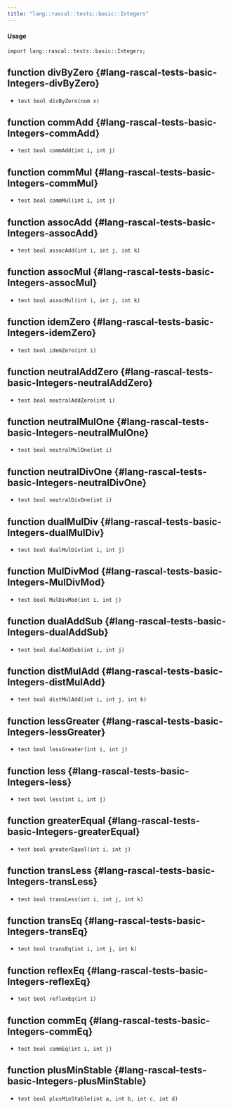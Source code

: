```yaml
---
title: "lang::rascal::tests::basic::Integers"
---
```


#### Usage

`import lang::rascal::tests::basic::Integers;`


## function divByZero {#lang-rascal-tests-basic-Integers-divByZero}

* ``test bool divByZero(num x)``

## function commAdd {#lang-rascal-tests-basic-Integers-commAdd}

* ``test bool commAdd(int i, int j)``

## function commMul {#lang-rascal-tests-basic-Integers-commMul}

* ``test bool commMul(int i, int j)``

## function assocAdd {#lang-rascal-tests-basic-Integers-assocAdd}

* ``test bool assocAdd(int i, int j, int k)``

## function assocMul {#lang-rascal-tests-basic-Integers-assocMul}

* ``test bool assocMul(int i, int j, int k)``

## function idemZero {#lang-rascal-tests-basic-Integers-idemZero}

* ``test bool idemZero(int i)``

## function neutralAddZero {#lang-rascal-tests-basic-Integers-neutralAddZero}

* ``test bool neutralAddZero(int i)``

## function neutralMulOne {#lang-rascal-tests-basic-Integers-neutralMulOne}

* ``test bool neutralMulOne(int i)``

## function neutralDivOne {#lang-rascal-tests-basic-Integers-neutralDivOne}

* ``test bool neutralDivOne(int i)``

## function dualMulDiv {#lang-rascal-tests-basic-Integers-dualMulDiv}

* ``test bool dualMulDiv(int i, int j)``

## function MulDivMod {#lang-rascal-tests-basic-Integers-MulDivMod}

* ``test bool MulDivMod(int i, int j)``

## function dualAddSub {#lang-rascal-tests-basic-Integers-dualAddSub}

* ``test bool dualAddSub(int i, int j)``

## function distMulAdd {#lang-rascal-tests-basic-Integers-distMulAdd}

* ``test bool distMulAdd(int i, int j, int k)``

## function lessGreater {#lang-rascal-tests-basic-Integers-lessGreater}

* ``test bool lessGreater(int i, int j)``

## function less {#lang-rascal-tests-basic-Integers-less}

* ``test bool less(int i, int j)``

## function greaterEqual {#lang-rascal-tests-basic-Integers-greaterEqual}

* ``test bool greaterEqual(int i, int j)``

## function transLess {#lang-rascal-tests-basic-Integers-transLess}

* ``test bool transLess(int i, int j, int k)``

## function transEq {#lang-rascal-tests-basic-Integers-transEq}

* ``test bool transEq(int i, int j, int k)``

## function reflexEq {#lang-rascal-tests-basic-Integers-reflexEq}

* ``test bool reflexEq(int i)``

## function commEq {#lang-rascal-tests-basic-Integers-commEq}

* ``test bool commEq(int i, int j)``

## function plusMinStable {#lang-rascal-tests-basic-Integers-plusMinStable}

* ``test bool plusMinStable(int a, int b, int c, int d)``

